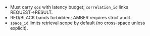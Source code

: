 - Must carry `qos` with latency budget; `correlation_id` links REQUEST→RESULT.
- RED/BLACK bands forbidden; AMBER requires strict audit.
- `space_id` limits retrieval scope by default (no cross-space unless explicit).
